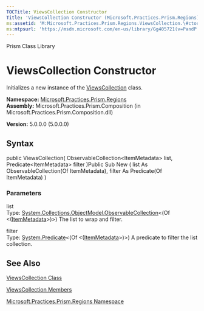 ```yaml
---
TOCTitle: ViewsCollection Constructor
Title: 'ViewsCollection Constructor (Microsoft.Practices.Prism.Regions)'
ms:assetid: 'M:Microsoft.Practices.Prism.Regions.ViewsCollection.\#ctor(System.Collections.ObjectModel.ObservableCollection{Microsoft.Practices.Prism.Regions.ItemMetadata},System.Predicate{Microsoft.Practices.Prism.Regions.ItemMetadata})'
ms:mtpsurl: 'https://msdn.microsoft.com/en-us/library/Gg405721(v=PandP.50)'
---
```


Prism Class Library

ViewsCollection Constructor
===========================

Initializes a new instance of the [ViewsCollection](https://msdn.microsoft.com/t:microsoft.practices.prism.regions.viewscollection) class.

**Namespace:** [Microsoft.Practices.Prism.Regions](https://msdn.microsoft.com/n:microsoft.practices.prism.regions)
**Assembly:** Microsoft.Practices.Prism.Composition (in Microsoft.Practices.Prism.Composition.dll)

**Version:** 5.0.0.0 (5.0.0.0)

## Syntax


public ViewsCollection( ObservableCollection&lt;ItemMetadata&gt; list, Predicate&lt;ItemMetadata&gt; filter )Public Sub New ( list As ObservableCollection(Of ItemMetadata), filter As Predicate(Of ItemMetadata) )

### Parameters

list  
Type: [System.Collections.ObjectModel.ObservableCollection](http://msdn.microsoft.com/en-us/library/ms668604)&lt;(Of &lt;([ItemMetadata](https://msdn.microsoft.com/t:microsoft.practices.prism.regions.itemmetadata)&gt;)&gt;)
The list to wrap and filter.

filter  
Type: [System.Predicate](http://msdn.microsoft.com/en-us/library/bfcke1bz)&lt;(Of &lt;([ItemMetadata](https://msdn.microsoft.com/t:microsoft.practices.prism.regions.itemmetadata)&gt;)&gt;)
A predicate to filter the list collection.

See Also
--------


[ViewsCollection Class](https://msdn.microsoft.com/t:microsoft.practices.prism.regions.viewscollection)

[ViewsCollection Members](https://msdn.microsoft.com/allmembers.t:microsoft.practices.prism.regions.viewscollection)

[Microsoft.Practices.Prism.Regions Namespace](https://msdn.microsoft.com/n:microsoft.practices.prism.regions)
